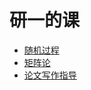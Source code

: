 # 研一的课

- [随机过程](Stochastic_Processes/README.md)
- [矩阵论](Matrix_Theory/README.md)
- [论文写作指导](Thesis_Writing/README.md)
